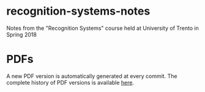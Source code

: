 # recognition-systems-notes
Notes from the "Recognition Systems" course held at University of Trento in Spring 2018

# PDFs
A new PDF version is automatically generated at every commit. The complete history of PDF versions is available [here](https://github.com/frazar/recognition-systems-notes/releases).
